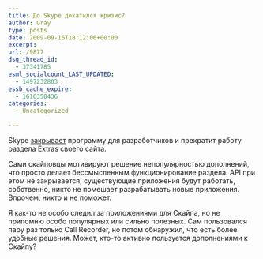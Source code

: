 ```yaml
---
title: До Skype докатился кризис?
author: Gray
type: posts
date: 2009-09-16T18:12:06+00:00
excerpt:
url: /9877
dsq_thread_id:
  - 37341785
esml_socialcount_LAST_UPDATED:
  - 1497232803
essb_cache_expire:
  - 1616358436
categories:
  - Uncategorized

---
```








<p style="clear: both">
  Skype <a href="http://www.readwriteweb.com/archives/skype_shuts_down_extras.php" target="_blank">закрывает</a> программу для разработчиков и прекратит работу раздела Extras своего сайта.
</p>

<p style="clear: both">
  Сами скайповцы мотивируют решение непопулярностью дополнений, что просто делает бессмысленным функционирование раздела. API при этом не закрывается, существующие приложения будут работать, собственно, никто не помешает разрабатывать новые приложения. Впрочем, никто и не поможет.
</p>

<p style="clear: both">
  Я как-то не особо следил за приложениями для Скайпа, но не припомню особо популярных или сильно полезных. Сам пользовался пару раз только Call Recorder, но потом обнаружил, что есть более удобные решения. Может, кто-то активно пользуется дополнениями к Скайпу?
</p>